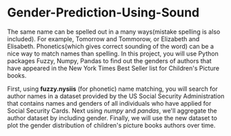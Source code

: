 # Gender-Prediction-Using-Sound
The same name can be spelled out in a many ways(mistake spelling is also included). For example, Tomorrow and Tommorow, or Elizabeth and Elisabeth. Phonetics(which gives correct sounding of the word) can be a nice way to match names than spelling. In this project, you will use Python packages Fuzzy, Numpy, Pandas to find out the genders of authors that have appeared in the New York Times Best Seller list for Children's Picture books.

First, using **fuzzy.nysiis** (for phonetic) name matching, you will search for author names in a dataset provided by the US Social Security Administration that contains names and genders of all individuals who have applied for Social Security Cards. Next using *numpy* and *pandas*, we'll aggregate the author dataset by including gender. Finally, we will use the new dataset to plot the gender distribution of children's picture books authors over time.
